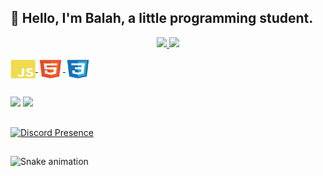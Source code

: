 ## 🍬 Hello, I'm Balah, a little programming student.

<div align="center">
  <a href="https://github.com/balah7">
  <img height="180em" src="https://github-readme-stats.vercel.app/api?username=balah7&show_icons=true&theme=omni&include_all_commits=true&count_private=true"/>
  <img height="180em" src="https://github-readme-stats.vercel.app/api/top-langs/?username=balah7&layout=compact&langs_count=7&theme=omni"/>
</div>


<div style="display: inline_block"><br>
  <img align="center" alt="Icon_js" height="30" width="40" src="https://raw.githubusercontent.com/devicons/devicon/master/icons/javascript/javascript-plain.svg">
  <img align="center" alt="Icon_htmlL" height="30" width="40" src="https://raw.githubusercontent.com/devicons/devicon/master/icons/html5/html5-original.svg">
  <img align="center" alt="Icon_css" height="30" width="40" src="https://raw.githubusercontent.com/devicons/devicon/master/icons/css3/css3-original.svg">
</div>

##

<div> 
  <a href="https://www.instagram.com/balah_7/" target="_blank"><img src="https://img.shields.io/badge/-Instagram-%23E4405F?style=for-the-badge&logo=instagram&logoColor=white" target="_blank"></a>
 <a href="https://discord.com/users/635504796299689990/" target="_blank"><img src="https://img.shields.io/badge/Discord-7289DA?style=for-the-badge&logo=discord&logoColor=white" target="_blank"></a>

##

[![Discord Presence](https://lanyard-profile-readme.vercel.app/api/635504796299689990?theme=dark&bg=b21109&animated=true&hideDiscrim=true&borderRadius=20px&idleMessage=🎧%20Ouvindo%20Matuê%20No%20Spotify)](https://discord.com/users/635504796299689990)
 
##

  ![Snake animation](https://github.com/balah7/balah7/blob/output/github-contribution-grid-snake.svg)
 
</div>
